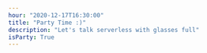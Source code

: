 ```yaml
---
hour: "2020-12-17T16:30:00"
title: "Party Time :)"
description: "Let's talk serverless with glasses full"
isParty: True
---
```

